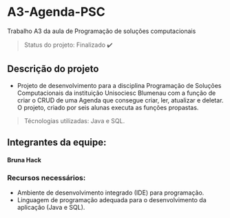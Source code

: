 # A3-Agenda-PSC
Trabalho A3 da aula de Programação de soluções computacionais
> Status do projeto: Finalizado ✔️
## Descrição do projeto
  - Projeto de desenvolvimento para a disciplina Programação de Soluções Computacionais da instituição Unisociesc Blumenau com a função de criar o CRUD de uma Agenda que consegue criar, ler, atualizar e deletar. O projeto, criado por seis alunas executa as funções propastas.

> Técnologias utilizadas: Java e SQL.

## Integrantes da equipe:
#### Bruna Hack


### Recursos necessários:
- Ambiente de desenvolvimento integrado (IDE) para programação.
- Linguagem de programação adequada para o desenvolvimento da aplicação (Java e SQL).
